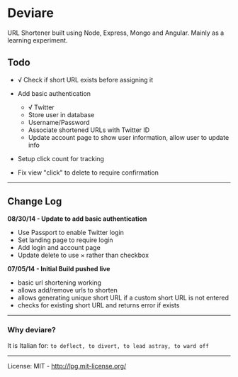 # Deviare 

URL Shortener built using Node, Express, Mongo and Angular. Mainly as a learning experiment.

## Todo

* √ Check if short URL exists before assigning it

* Add basic authentication
	* √ Twitter
	* Store user in database
	* Username/Password
	* Associate shortened URLs with Twitter ID
	* Update account page to show user information, allow user to update info

* Setup click count for tracking

* Fix view "click" to delete to require confirmation

-----

## Change Log

**08/30/14 - Update to add basic authentication**

* Use Passport to enable Twitter login
* Set landing page to require login
* Add login and account page
* Update delete to use &times; rather than checkbox

**07/05/14 - Initial Build pushed live**

* basic url shortening working
* allows add/remove urls to shorten
* allows generating unique short URL if a custom short URL is not entered
* checks for existing short URL and returns error if exists

-----

### Why deviare? 

It is Italian for: ```to deflect, to divert, to lead astray, to ward off```

-----

License:
MIT - http://lpg.mit-license.org/